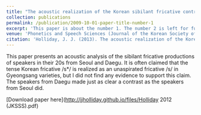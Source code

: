 ```yaml
---
title: "The acoustic realization of the Korean sibilant fricative contrast in Seoul and Daegu"
collection: publications
permalink: /publication/2009-10-01-paper-title-number-1
excerpt: 'This paper is about the number 1. The number 2 is left for future work.'
venue: 'Phonetics and Speech Sciences (Journal of the Korean Society of Speech Sciences)'
citation: 'Holliday, J. J. (2013). The acoustic realization of the Korean sibilant fricative contrast in Seoul and Daegu <i>Phonetics and Speech Sciences, 4</i>(1), 67-74.'
---
```

This paper presents an acoustic analysis of the sibilant fricative productions of speakers in their 20s from Seoul and Daegu. It is often claimed that the tense Korean fricative /s*/ is realized as an unaspirated fricative /s/ in Gyeongsang varieties, but I did not find any evidence to support this claim. The speakers from Daegu made just as clear a contrast as the speakers from Seoul did.

[Download paper here](http://jjholliday.github.io/files/Holliday 2012 (JKSSS).pdf)
